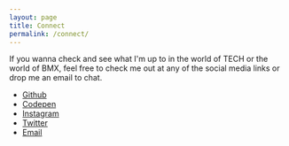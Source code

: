 ```yaml
---
layout: page
title: Connect
permalink: /connect/
---
```


If you wanna check and see what I'm up to in the world of TECH or the world of BMX, feel free to check me out at any of the social media links or drop me an email to chat.

<div class="social-contact">
<ul>
<li>
  <a target="_blank" title="Github" href="https://github.com/{{ site.github_username }}">
    <i class="fa fa-github" style="font-size:80px"></i>Github</a>
<li>
  <a target= "_blank" title="Codepen" href="https://codepen.io/{{ site.codepen_username }}">
    <i class="fa fa-codepen" style="font-size:80px"></i>Codepen</a>
<li>
  <a target= "_blank" title="Instagram" href="https://instagram.com/{{ site.instagram_username }}">
    <i class="fa fa-instagram" style="font-size:80px"></i>Instagram</a></li>
<li>
  <a target= "_blank" title="Twitter" href="https://twitter.com/{{ site.twitter_username }}">
    <i class="fa fa-twitter" style="font-size:80px"></i>Twitter</a>
<li>
  <a href="mailto:stevenjmoxley@gmail.com">
    <i class="fa fa-envelope" style="font-size:80px"></i>Email<a/>
